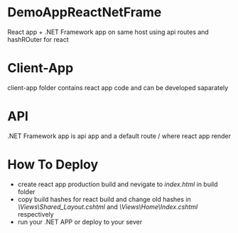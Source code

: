 # DemoAppReactNetFrame
React app + .NET Framework app on same host using api routes and hashROuter for react

# Client-App
client-app folder contains react app code and can be developed saparately 

# API 
.NET Framework app is api app and a default route / where react app render

# How To Deploy
- create react app production build and nevigate to *index.html* in build folder
- copy build hashes for react build and change old hashes in *\Views\Shared\_Layout.cshtml* and *\Views\Home\Index.cshtml* respectively
- run your .NET APP or deploy to your sever
